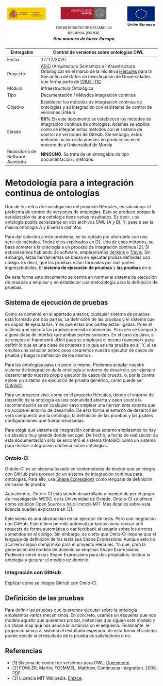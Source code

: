 ![](assets/logos_feder.jpg)

| Entregable     | Control de versiones sobre ontologías OWL                    |
| -------------- | ------------------------------------------------------------ |
| Fecha          | 17/12/2020 |
| Proyecto       | [ASIO](https://www.um.es/web/hercules/proyectos/asio) (Arquitectura Semántica e Infraestructura Ontológica) en el marco de la iniciativa [Hércules](https://www.um.es/web/hercules/) para la Semántica de Datos de Investigación de Universidades que forma parte de [CRUE-TIC](https://tic.crue.org/hercules/) |
| Módulo         | Infraestructura Ontológica |
| Tipo           | Documentación / Métodos integración continua |
| Objetivo       | Establecer los métodos de integración continua de ontologías y su integración con el sistema de control de versiones GitHub |
| Estado         | **90%** En este documento se establecen los métodos de integración continua de ontologías. Además se explica como se integran estos métodos con el sistema de control de versiones de GitHub. Sin embago, estos métodos no han sido puestos en producción en el entorno de a Universidad de Murcia |
|Repositorio de Software Asociado| **NINGUNO.** Se trata de un entregable de tipo documentación / métodos. |

# Metodología para a integración continua de ontologías
Uno de los retos de investigación del proyecto Hércules, es solucionar el problema de control de versiones de ontologías. Esto se produce porque la serialización de una ontología tiene varios resultados. Es decir, una ontología podría serializarse en dos archivos OWL (A y B). Y, pese a ser la misma ontología A y B serían distintos.

Para dar solución a este problema, se ha optado por abordarlo con una serie de métodos. Todos ellos explicados en [1]. Uno de esos métodos, se basa someter a la ontología a un proceso de integración continua [2]. Si estuviésemos hablando de software, emplearíamos [Jenkin](https://www.jenkins.io/)s o [Travis](https://travis-ci.org/). Sin embargo, estas herramientas se basan en ejecutar prubas definidas con código. Es decir, que las pruebas están formadas por dos partes imprescindibles. El **sistema de ejecución de pruebas** y **las pruebas** en sí.

De esta forma este documento se centra en normar el sistema de ejecución de pruebas a emplear y en establecer una metodoloǵia para la definición de pruebas.


## Sistema de ejecución de pruebas
Como se comentó en el apartado anterior, cualquier sistema de pruebas está formado por dos partes. La definición de las pruebas y el sistema que es capaz de ejecutarlas. Y es que estas dos partes están ligadas. Pues el sistema que ejecuta las pruebas necesita conocerlas. Para ello se comparte alguna clase de interfaz que ambas partes conocen. En el caso de Java, si se emplea el framework JUnit pues se empleará el mismo framework para definir lo que es una clase de pruebas o lo que es una prueba en sí. Y, si se emplea una solución adhoc pues crearemos nuestro ejecutor de casos de prueba y luego la definición de los mismos.

Para las ontologías pasa un poco lo mismo. Podemos acoplar nuestro sistema de integración de la ontología al entorno de desarrolo, por ejemplo desarrollando nuestro propio ejecutor de casos de prueba, o, por la contra, eplear un sistema de ejecución de prueba genérico, como puede ser [OntoloCI](https://www.github.com/weso/ontolo-ci).

Para un proyecto vivo, como es el proyecto Hércules, donde el entorno de desarollo de la ontología es una comunidad abierta y open source la recomendación es en cualquier caso emplear una herramienta externa que no acople el entorno de desarrollo. De esta forma el entorno de desarroll se verá compuesto por la ontología, la definición de las pruebas y las psibles configuraciones que fueran necesarias.

Para elegir qué sistema de integración continua externo empleamos no hay un abanico muy grande donde escoger. De hecho, a fecha de realización de esta documentación sólo se encontró el sistema OntoloCI como un sistema para realizar integración continua sobre ontologías.

### Ontolo-CI
Ontolo-CI es un sistema basado en contenedores de docker que se integra con GitHub para proveer de un sistema de integración continua para ontologías. Para ello, usa [Shape Expressions](http://shex.io) como lenguaje de definición de casos de prueba.

Actualemnte, Ontolo-CI está siendo desarrollado y mantenido por el grupo de investigación WESO, de la Universidad de Oviedo. Ontolo-CI se ofrece como solución Open Source y bajo licencia MIT. Más detalles sobre esta licencia pueden explorarse en [3]. 

Este sistea es una abstracción de un ejecutor de tests. Pero con inegración con GitHub. Esto último permite automatizar tareas como revisar pull requests de forma automática o dar feedback al usuario sobre los errores cometidos en el código. Sin embargo, es cierto que Ontlo-CI impone que el lenguaje de definición de los tests sea Shape Expressions. Aunque esto no acarrera ningún comprmiso para el proyecto Hércules. Ya que, para la generación del modelo de dominio se emplean Shape Expressions. Pudiendo servir estas Shape Expressions para dos propósitos: testear la ontología y generar el modelo de dominio.

### Integración con GitHub
Explicar como se integra GitHub con Ontlo-CI.

## Definición de las pruebas
Para definir las pruebas que queremos ejecutar sobre la ontología empleamos varios mecanismos. En concreto, usamos un esquema que nos modela aquello que queremos probar, instancias que siguen este modelo y un shape map que nos asocia la instancia cn el esquema. Finalmente, le proporcionamos al sistema el restultado esperado. de esta forma el sistema puede decidir si el resultado de la prueba es satisfactorio o no.

## Referencias
 - [1] Sistema de control de versiones para OWL. [Documento](../ASIO_Izertis_ControlDeVersionesOWL.md).
 - [2] FOWLER, Martin; FOEMMEL, Matthew. Continuous integration. 2006. [PDF](https://moodle2019-20.ua.es/moodle/pluginfile.php/2228/mod_resource/content/2/martin-fowler-continuous-integration.pdf) 
 - [3] Licencia MIT Wikipedia. [Enlace](https://es.wikipedia.org/wiki/Licencia_MIT).  
